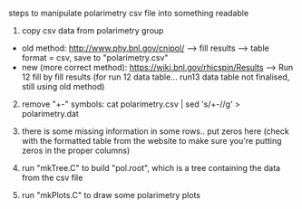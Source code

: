 steps to manipulate polarimetry csv file into something readable

1. copy csv data from polarimetry group
  - old method: http://www.phy.bnl.gov/cnipol/ --> fill results --> 
   table format = csv, save to "polarimetry.csv"
  - new (more correct method): https://wiki.bnl.gov/rhicspin/Results --> Run 12 fill by fill results
   (for run 12 data table... run13 data table not finalised, still using old method)

2. remove "+-" symbols: cat polarimetry.csv | sed 's/+-//g' > polarimetry.dat

3. there is some missing information in some rows.. put zeros here
   (check with the formatted table from the website to make sure you're putting
   zeros in the proper columns)

4. run "mkTree.C" to build "pol.root", which is a tree containing the data from the csv file

5. run "mkPlots.C" to draw some polarimetry plots
